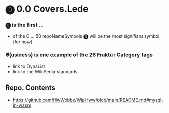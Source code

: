 # ⓿ 0.0 Covers.Lede

### ⓿ is the first ...

* of the 0 ... 50 repoNameSymbols ⓿ will be the most signifiant symbol (for now)

### 𝕭(usiness) is one example of the 26 Fraktur Category tags

* link to DynaList
* link to the WikiPedia standards

## Repo. Contents
* https://github.com/HwWobbe/WipHww/blob/main/README.md#mysql-in-wasm
